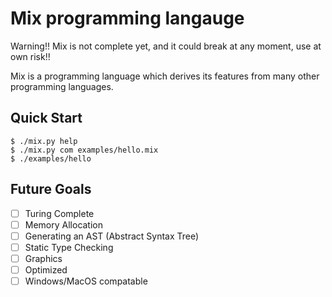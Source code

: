 # Mix programming langauge

Warning!! Mix is not complete yet, and it could break at any moment, use at own risk!!

Mix is a programming language which derives its features from many other programming languages.

## Quick Start

```terminal
$ ./mix.py help
$ ./mix.py com examples/hello.mix
$ ./examples/hello 
```

## Future Goals
- [ ] Turing Complete
- [ ] Memory Allocation
- [ ] Generating an AST (Abstract Syntax Tree)
- [ ] Static Type Checking
- [ ] Graphics
- [ ] Optimized
- [ ] Windows/MacOS compatable
